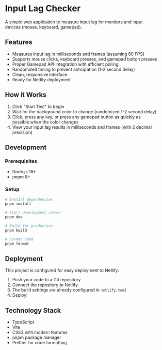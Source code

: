 # Input Lag Checker

A simple web application to measure input lag for monitors and input devices (mouse, keyboard, gamepad).

## Features

- Measures input lag in milliseconds and frames (assuming 60 FPS)
- Supports mouse clicks, keyboard presses, and gamepad button presses
- Proper Gamepad API integration with efficient polling
- Randomized timing to prevent anticipation (1-2 second delay)
- Clean, responsive interface
- Ready for Netlify deployment

## How it Works

1. Click "Start Test" to begin
2. Wait for the background color to change (randomized 1-2 second delay)
3. Click, press any key, or press any gamepad button as quickly as possible when the color changes
4. View your input lag results in milliseconds and frames (with 2 decimal precision)

## Development

### Prerequisites

- Node.js 18+
- pnpm 8+

### Setup

```bash
# Install dependencies
pnpm install

# Start development server
pnpm dev

# Build for production
pnpm build

# Format code
pnpm format
```

## Deployment

This project is configured for easy deployment to Netlify:

1. Push your code to a Git repository
2. Connect the repository to Netlify
3. The build settings are already configured in `netlify.toml`
4. Deploy!

## Technology Stack

- TypeScript
- Vite
- CSS3 with modern features
- pnpm package manager
- Prettier for code formatting
